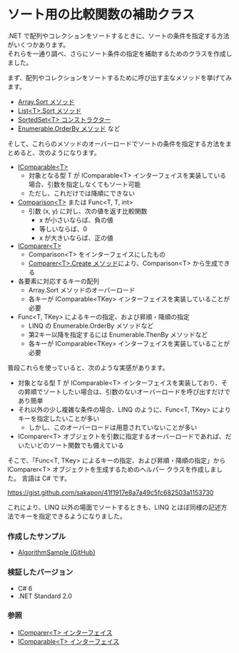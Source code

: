 # ソート用の比較関数の補助クラス
.NET で配列やコレクションをソートするときに、ソートの条件を指定する方法がいくつかあります。  
それらを一通り調べ、さらにソート条件の指定を補助するためのクラスを作成しました。

まず、配列やコレクションをソートするために呼び出す主なメソッドを挙げてみます。
- [Array.Sort メソッド](https://docs.microsoft.com/dotnet/api/system.array.sort)
- [List\<T\>.Sort メソッド](https://docs.microsoft.com/dotnet/api/system.collections.generic.list-1.sort)
- [SortedSet\<T\> コンストラクター](https://docs.microsoft.com/dotnet/api/system.collections.generic.sortedset-1.-ctor)
- [Enumerable.OrderBy メソッド](https://docs.microsoft.com/dotnet/api/system.linq.enumerable.orderby) など

そして、これらのメソッドのオーバーロードでソートの条件を指定する方法をまとめると、次のようになります。
- [IComparable\<T\>](https://docs.microsoft.com/dotnet/api/system.icomparable-1)
  - 対象となる型 T が IComparable\<T\> インターフェイスを実装している場合、引数を指定しなくてもソート可能
  - ただし、これだけでは降順にできない
- [Comparison\<T\>](https://docs.microsoft.com/dotnet/api/system.comparison-1) または Func\<T, T, int\>
  - 引数 (x, y) に対し、次の値を返す比較関数
    - x が小さいならば、負の値
    - 等しいならば、0
    - x が大きいならば、正の値
- [IComparer\<T\>](https://docs.microsoft.com/dotnet/api/system.collections.generic.icomparer-1)
  - Comparison\<T\> をインターフェイスにしたもの
  - [Comparer\<T\>.Create メソッド](https://docs.microsoft.com/dotnet/api/system.collections.generic.comparer-1.create)により、Comparison\<T\> から生成できる
- 各要素に対応するキーの配列
  - Array.Sort メソッドのオーバーロード
  - 各キーが IComparable\<TKey\> インターフェイスを実装していることが必要
- Func\<T, TKey\> によるキーの指定、および昇順・降順の指定
  - LINQ の Enumerable.OrderBy メソッドなど
  - 第2キー以降を指定するには Enumerable.ThenBy メソッドなど
  - 各キーが IComparable\<TKey\> インターフェイスを実装していることが必要

普段これらを使っていると、次のような実感があります。
- 対象となる型 T が IComparable\<T\> インターフェイスを実装しており、その昇順でソートしたい場合は、引数のないオーバーロードを呼び出すだけであり簡単
- それ以外の少し複雑な条件の場合、LINQ のように、Func\<T, TKey\> によりキーを指定したいことが多い
  - しかし、このオーバーロードは用意されていないことが多い
- IComparer\<T\> オブジェクトを引数に指定するオーバーロードであれば、だいたいどのソート関数でも備えている

そこで、「Func\<T, TKey\> によるキーの指定、および昇順・降順の指定」から IComparer\<T\> オブジェクトを生成するためのヘルパー クラスを作成しました。
言語は C# です。

https://gist.github.com/sakapon/41f1917e8a7a49c5fc682503a1153730

これにより、LINQ 以外の場面でソートするときも、LINQ とほぼ同様の記述方法でキーを指定できるようになりました。

### 作成したサンプル
- [AlgorithmSample (GitHub)](https://github.com/sakapon/Samples-2020/tree/master/AlgorithmSample/AlgorithmLab/Collections)

### 検証したバージョン
- C# 6
- .NET Standard 2.0

### 参照
- [IComparer\<T\> インターフェイス](https://docs.microsoft.com/dotnet/api/system.collections.generic.icomparer-1)
- [IComparable\<T\> インターフェイス](https://docs.microsoft.com/dotnet/api/system.icomparable-1)
